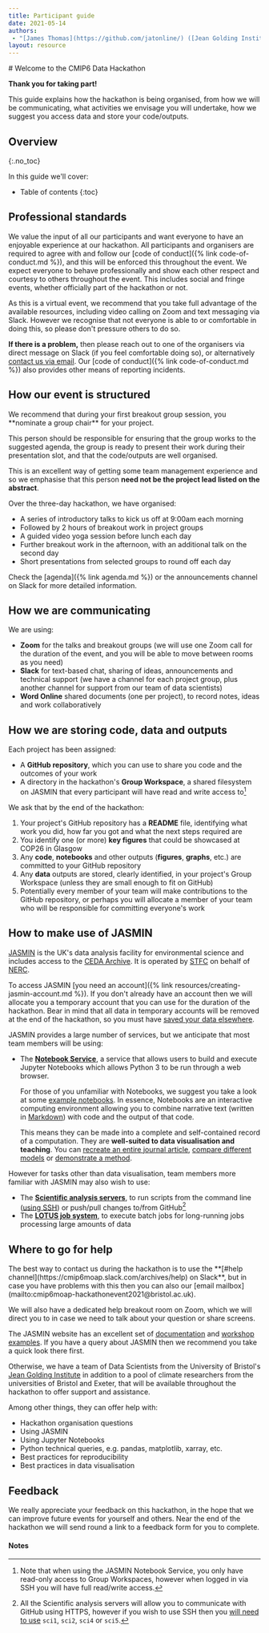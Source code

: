```yaml
---
title: Participant guide
date: 2021-05-14
authors:
 - "[James Thomas](https://github.com/jatonline/) ([Jean Golding Institute](https://www.bristol.ac.uk/golding/))"
layout: resource
---
```


<div class="lead" markdown="1">
# Welcome to the CMIP6 Data Hackathon

**Thank you for taking part!**

This guide explains how the hackathon is being organised, from how we will be
communicating, what activities we envisage you will undertake, how we suggest
you access data and store your code/outputs.
</div>

## Overview
{:.no_toc}

In this guide we'll cover:

* Table of contents
{:toc}

## Professional standards

We value the input of all our participants and want everyone to have an
enjoyable experience at our hackathon. All participants and organisers are
required to agree with and follow our [code of conduct]({% link code-of-conduct.md %}),
and this will be enforced this throughout the event. We expect everyone to
behave professionally and show each other respect and courtesy to others
throughout the event. This includes social and fringe events, whether officially
part of the hackathon or not.

As this is a virtual event, we recommend that you take full advantage of the
available resources, including video calling on Zoom and text messaging via
Slack. However we recognise that not everyone is able to or comfortable in doing
this, so please don't pressure others to do so.

**If there is a problem,** then please reach out to one of the organisers via
direct message on Slack (if you feel comfortable doing so), or alternatively
[contact us via email](mailto:cmip6moap-hackathonevent2021@bristol.ac.uk). Our
[code of conduct]({% link code-of-conduct.md %}) also provides other means of
reporting incidents.

## How our event is structured

<div class="aside" markdown="1">
We recommend that during your first breakout group session, you **nominate a
group chair** for your project.

This person should be responsible for ensuring that the group works to the
suggested agenda, the group is ready to present their work during their
presentation slot, and that the code/outputs are well organised.

This is an excellent way of getting some team management experience and so we
emphasise that this person **need not be the project lead listed on the
abstract**.
</div>

Over the three-day hackathon, we have organised:

* A series of introductory talks to kick us off at 9:00am each morning
* Followed by 2 hours of breakout work in project groups
* A guided video yoga session before lunch each day
* Further breakout work in the afternoon, with an additional talk on the second
  day
* Short presentations from selected groups to round off each day

Check the [agenda]({% link agenda.md %}) or the announcements channel on Slack
for more detailed information.

## How we are communicating

We are using:

* **Zoom** for the talks and breakout groups (we will use one Zoom call for the
  duration of the event, and you will be able to move between rooms as you need)
* **Slack** for text-based chat, sharing of ideas, announcements and technical
  support (we have a channel for each project group, plus another channel for
  support from our team of data scientists)
* **Word Online** shared documents (one per project), to record notes, ideas
  and work collaboratively

## How we are storing code, data and outputs

Each project has been assigned:

* A **GitHub repository**, which you can use to share you code and the outcomes
  of your work
* A directory in the hackathon's **Group Workspace**, a shared filesystem on JASMIN that every participant will have read and write access to[^1]

<div class="lead" markdown="1">
We ask that by the end of the hackathon:

1. Your project's GitHub repository has a **README** file, identifying what work
   you did, how far you got and what the next steps required are
2. You identify one (or more) **key figures** that could be showcased at COP26
   in Glasgow
3. Any **code**, **notebooks** and other outputs (**figures**, **graphs**, etc.)
   are committed to your GitHub repository
4. Any **data** outputs are stored, clearly identified, in your project's Group
   Workspace (unless they are small enough to fit on GitHub)
5. Potentially every member of your team will make contributions to the GitHub
   repository, or perhaps you will allocate a member of your team who will be
   responsible for committing everyone's work
</div>

## How to make use of JASMIN

[JASMIN](https://www.jasmin.ac.uk/about/) is the UK's data analysis facility for
environmental science and includes access to the [CEDA Archive](https://www.ceda.ac.uk/).
It is operated by [STFC](https://stfc.ukri.org/) on behalf of [NERC](https://stfc.ukri.org/).

To access JASMIN [you need an account]({% link resources/creating-jasmin-account.md %}).
If you don't already have an account then we will allocate you a temporary
account that you can use for the duration of the hackathon. Bear in mind that
all data in temporary accounts will be removed at the end of the hackathon, so
you must have [saved your data elsewhere](#how-we-are-storing-code-data-and-outputs).

JASMIN provides a large number of services, but we anticipate that most team
members will be using:

* The **[Notebook Service](https://notebooks.jasmin.ac.uk/)**, a service that
  allows users to build and execute Jupyter Notebooks which allows Python 3 to
  be run through a web browser.

  For those of you unfamiliar with Notebooks, we suggest you take a look at some
  [example notebooks](https://github.com/jupyter/jupyter/wiki/A-gallery-of-interesting-Jupyter-Notebooks).
  In essence, Notebooks are an interactive computing environment allowing you to
  combine narrative text (written in [Markdown](https://jupyter-notebook.readthedocs.io/en/stable/examples/Notebook/Working%20With%20Markdown%20Cells.html))
  with code and the output of that code.

  This means they can be made into a complete and self-contained record of a
  computation. They are **well-suited to data visualisation and teaching**. You
  can [recreate an entire journal article](https://nbviewer.ipython.org/github/cossatot/lanf_earthquake_likelihood/blob/master/notebooks/lanf_manuscript_notebook.ipynb),
  [compare different models](https://nbviewer.ipython.org/github/carljv/Will_it_Python/blob/master/ARM/ch5/arsenic_wells_switching.ipynb)
  or [demonstrate a method](https://nbviewer.ipython.org/github/robertodealmeida/notebooks/blob/master/earth_day_data_challenge/Analyzing%20whale%20tracks.ipynb).

However for tasks other than data visualisation, team members more familiar with
JASMIN may also wish to use:

* The **[Scientific analysis servers](https://help.jasmin.ac.uk/article/121-sci-servers)**,
  to run scripts from the command line ([using SSH](https://github.com/cedadev/jasmin-workshop/blob/master/exercises/ex00/))
  or push/pull changes to/from GitHub[^2]
* The **[LOTUS job system](https://help.jasmin.ac.uk/article/4880-batch-scheduler-slurm-overview)**,
  to execute batch jobs for long-running jobs processing large amounts of data

## Where to go for help

<div class="aside" markdown="1">
The best way to contact us during the hackathon is to use the
**[#help channel](https://cmip6moap.slack.com/archives/help) on Slack**, but in
case you have problems with this then you can also our [email mailbox](mailto:cmip6moap-hackathonevent2021@bristol.ac.uk).

We will also have a dedicated help breakout room on Zoom, which we will direct
you to in case we need to talk about your question or share screens.
</div>

The JASMIN website has an excellent set of [documentation](https://help.jasmin.ac.uk/) and [workshop examples](https://github.com/cedadev/jasmin-workshop). If you have
a query about JASMIN then we recommend you take a quick look there first.

Otherwise, we have a team of Data Scientists from the University of Bristol's
[Jean Golding Institute](https://www.bristol.ac.uk/golding/) in addition to a
pool of climate researchers from the universities of Bristol and Exeter, that
will be available throughout the hackathon to offer support and assistance.

Among other things, they can offer help with:

* Hackathon organisation questions
* Using JASMIN
* Using Jupyter Notebooks
* Python technical queries, e.g. pandas, matplotlib, xarray, etc.
* Best practices for reproducibility
* Best practices in data visualisation

## Feedback

We really appreciate your feedback on this hackathon, in the hope that we can
improve future events for yourself and others. Near the end of the hackathon we
will send round a link to a feedback form for you to complete.

#### Notes

[^1]: Note that when using the JASMIN Notebook Service, you only have read-only
      access to Group Workspaces, however when logged in via SSH you will have
      full read/write access.

[^2]: All the Scientific analysis servers will allow you to communicate with
      GitHub using HTTPS, however if you wish to use SSH then you [will need to
      use](https://help.jasmin.ac.uk/article/121-sci-servers) `sci1`, `sci2`,
      `sci4` or `sci5`.
